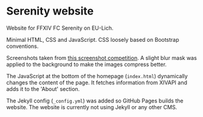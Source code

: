 # Serenity website

Website for FFXIV FC Serenity on EU-Lich.

Minimal HTML, CSS and JavaScript. CSS loosely based on Bootstrap conventions.

Screenshots taken from [this screenshot competition](https://eu.finalfantasyxiv.com/lodestone/topics/detail/d1a641ef48b81141c6488474d83796cdddc29b56). A slight blur mask was applied to the background to make the images compress better.

The JavaScript at the bottom of the homepage (`index.html`) dynamically changes the content of the page. It fetches information from XIVAPI and adds it to the 'About' section.

The Jekyll config (`_config.yml`) was added so GitHub Pages builds the website. The website is currently not using Jekyll or any other CMS.
